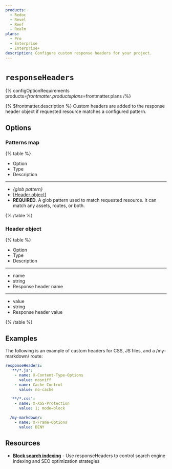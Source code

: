 ```yaml
---
products:
  - Redoc
  - Revel
  - Reef
  - Realm
plans:
  - Pro
  - Enterprise
  - Enterprise+
description: Configure custom response headers for your project.
---
```

# `responseHeaders`

{% configOptionRequirements products=$frontmatter.products plans=$frontmatter.plans /%}

{% $frontmatter.description %}
Custom headers are added to the response header object if requested resource matches a configured pattern.

## Options

### Patterns map

{% table %}

- Option
- Type
- Description

---

- _{glob pattern}_
- [[Header object](#header-object)]
- **REQUIRED.** A glob pattern used to match requested resource.
  It can match any assets, routes, or both.

{% /table %}

### Header object

{% table %}

- Option
- Type
- Description

---

- name
- string
- Response header name

---

- value
- string
- Response header value

{% /table %}

## Examples

The following is an example of custom headers for CSS, JS files, and a /my-markdown/ route:

```yaml
responseHeaders:
  '**/*.js':
    - name: X-Content-Type-Options
      value: nosniff
    - name: Cache-Control
      value: no-cache

  '**/*.css':
    - name: X-XSS-Protection
      value: 1; mode=block

  /my-markdown/:
    - name: X-Frame-Options
      value: DENY
```

## Resources

- **[Block search indexing](./seo.md#block-indexing-with-response-headers)** - Use responseHeaders to control search engine indexing and SEO optimization strategies
